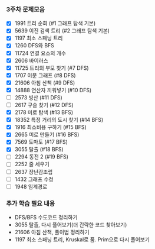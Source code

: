 
### 3주차 문제모음
- [X] 1991 트리 순회 (#1 그래프 탐색 기본)
- [X] 5639 이진 검색 트리 (#2 그래프 탐색 기본)
- [X] 1197 최소 스패닝 트리 
- [X] 1260 DFS와 BFS 
- [X] 11724 연결 요소의 개수
- [X] 2606 바이러스
- [X] 11725 트리의 부모 찾기 (#7 DFS)
- [X] 1707 이분 그래프 (#8 DFS)
- [X] 21606 아침 산책 (#9 DFS)
- [X] 14888 연산자 끼워넣기 (#10 DFS)
- [ ] 2573 빙산 (#11 DFS)
- [ ] 2617 구슬 찾기 (#12 DFS)
- [X] 2178 미로 탐색 (#13 BFS)
- [X] 18352 특정 거리의 도시 찾기 (#14 BFS)
- [X] 1916 최소비용 구하기 (#15 BFS)
- [X] 2665 미로 만들기 (#16 BFS)
- [X] 7569 토마토 (#17 BFS)
- [X] 3055 탈출 (#18 BFS)
- [ ] 2294 동전 2 (#19 BFS)
- [ ] 2252 줄 세우기
- [ ] 2637 장난감조립
- [ ] 1432 그래프 수정
- [ ] 1948 임계경로

### 추가 학습 필요 내용
- DFS/BFS 수도코드 정리하기
- 3055 탈출, 다시 풀어보기(더 간략한 코드 찾아보기)
- 21606 아침 산책, 풀이법 정리하기
- 1197 최소 스패닝 트리, Kruskal로 품. Prim으로 다시 풀어보기